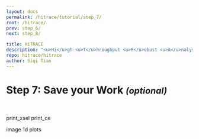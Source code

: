 ```yaml
---
layout: docs
permalink: /hitrace/tutorial/step_7/
root: /hitrace/
prev: step_6/
next: step_8/

title: HiTRACE
description: "<u>Hi</u>gh-<u>T</u>hroughput <u>R</u>obust <u>A</u>nalysis for <u>C</u>apillary <u>E</u>lectrophoresis"
repo: hitrace/hitrace
author: Siqi Tian
---
```


# Step 7: Save your Work _<small>(optional)</small>_

<br/>

print_xsel
print_ce

image
1d plots

